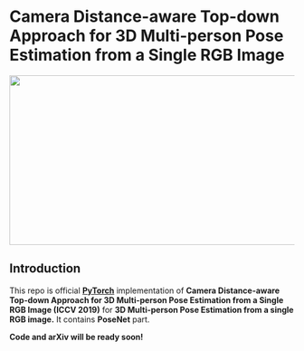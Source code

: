 # Camera Distance-aware Top-down Approach for 3D Multi-person Pose Estimation from a Single RGB Image

<p align="center">
<img src="https://cv.snu.ac.kr/research/3DMPPE/figs/qualitative_intro.PNG" width="800" height="300">
</p>

## Introduction

This repo is official **[PyTorch](https://pytorch.org)** implementation of **Camera Distance-aware Top-down Approach for 3D Multi-person Pose Estimation from a Single RGB Image (ICCV 2019)** for **3D Multi-person Pose Estimation from a single RGB image.** It contains **PoseNet** part.

**Code and arXiv will be ready soon!**

